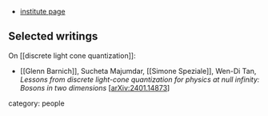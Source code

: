 
* [institute page](https://www.cpt.univ-mrs.fr/~speziale/index.html)

## Selected writings

On [[discrete light cone quantization]]:

* [[Glenn Barnich]], Sucheta Majumdar, [[Simone Speziale]], Wen-Di Tan, *Lessons from discrete light-cone quantization for physics at null infinity: Bosons in two dimensions* &lbrack;[arXiv:2401.14873](https://arxiv.org/abs/2401.14873)&rbrack;

category: people